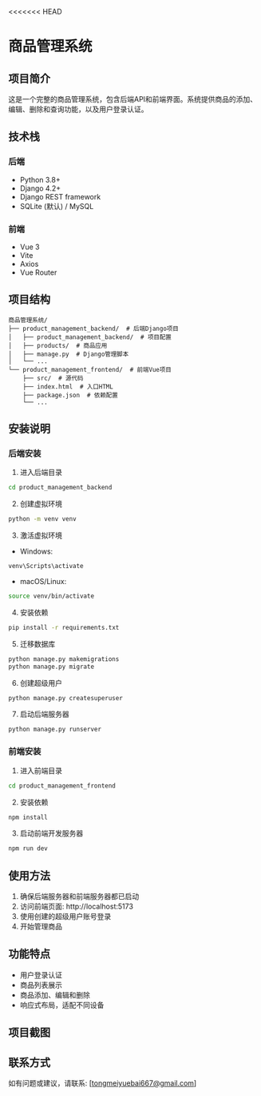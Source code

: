 <<<<<<< HEAD
# 商品管理系统

## 项目简介
这是一个完整的商品管理系统，包含后端API和前端界面。系统提供商品的添加、编辑、删除和查询功能，以及用户登录认证。

## 技术栈

### 后端
- Python 3.8+
- Django 4.2+
- Django REST framework
- SQLite (默认) / MySQL

### 前端
- Vue 3
- Vite
- Axios
- Vue Router

## 项目结构
```
商品管理系统/
├── product_management_backend/  # 后端Django项目
│   ├── product_management_backend/  # 项目配置
│   ├── products/  # 商品应用
│   ├── manage.py  # Django管理脚本
│   └── ...
└── product_management_frontend/  # 前端Vue项目
    ├── src/  # 源代码
    ├── index.html  # 入口HTML
    ├── package.json  # 依赖配置
    └── ...
```

## 安装说明

### 后端安装
1. 进入后端目录
```bash
cd product_management_backend
```

2. 创建虚拟环境
```bash
python -m venv venv
```

3. 激活虚拟环境
- Windows:
```bash
venv\Scripts\activate
```
- macOS/Linux:
```bash
source venv/bin/activate
```

4. 安装依赖
```bash
pip install -r requirements.txt
```

5. 迁移数据库
```bash
python manage.py makemigrations
python manage.py migrate
```

6. 创建超级用户
```bash
python manage.py createsuperuser
```

7. 启动后端服务器
```bash
python manage.py runserver
```

### 前端安装
1. 进入前端目录
```bash
cd product_management_frontend
```

2. 安装依赖
```bash
npm install
```

3. 启动前端开发服务器
```bash
npm run dev
```

## 使用方法
1. 确保后端服务器和前端服务器都已启动
2. 访问前端页面: http://localhost:5173
3. 使用创建的超级用户账号登录
4. 开始管理商品

## 功能特点
- 用户登录认证
- 商品列表展示
- 商品添加、编辑和删除
- 响应式布局，适配不同设备

## 项目截图


## 联系方式
如有问题或建议，请联系: [tongmeiyuebai667@gmail.com]
